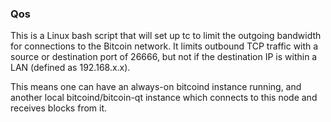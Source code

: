 ### Qos ###

This is a Linux bash script that will set up tc to limit the outgoing bandwidth for connections to the Bitcoin network. It limits outbound TCP traffic with a source or destination port of 26666, but not if the destination IP is within a LAN (defined as 192.168.x.x).

This means one can have an always-on bitcoind instance running, and another local bitcoind/bitcoin-qt instance which connects to this node and receives blocks from it.
